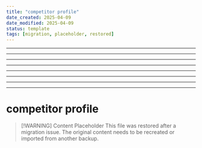 ```yaml
---
title: "competitor profile"
date_created: 2025-04-09
date_modified: 2025-04-09
status: template
tags: [migration, placeholder, restored]
---
```


---

---

---

---

---

---

---

---

# competitor profile

> [\!WARNING] Content Placeholder
> This file was restored after a migration issue. The original content needs to be recreated or imported from another backup.

